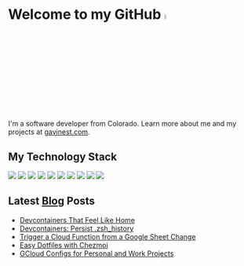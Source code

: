 # Welcome to my GitHub <a href="https://www.gavinest.com/"><img src="https://media.giphy.com/media/hvRJCLFzcasrR4ia7z/giphy.gif" width="5%"></a>

I'm a software developer from Colorado. Learn more about me and my projects at [gavinest.com](https://www.gavinest.com).

## My Technology Stack

![](https://img.shields.io/badge/code-python-blue?style=plastic&logo=python&logoColor=abb2bf&labelColor=282c34&color=%2356b6c2)
![](https://img.shields.io/badge/shell-bash-blue?style=plastic&logo=gnu-bash&logoColor=abb2bf&labelColor=282c34&color=%2356b6c2)
![](https://img.shields.io/badge/cloud-gcp-blue?style=plastic&logo=google%20cloud&logoColor=abb2bf&labelColor=282c34&color=%2356b6c2)
![](https://img.shields.io/badge/sql-postgres-blue?style=plastic&logo=postgresql&logoColor=abb2bf&labelColor=282c34&color=%2356b6c2)
![](https://img.shields.io/badge/tool-docker-blue?style=plastic&logo=docker&logoColor=abb2bf&labelColor=282c34&color=%2356b6c2)
![](https://img.shields.io/badge/tool-terraform-blue?style=plastic&logo=terraform&logoColor=abb2bf&labelColor=282c34&color=%2356b6c2)
![](https://img.shields.io/badge/cicd-gitlab-blue?style=plastic&logo=gitlab&logoColor=abb2bf&labelColor=282c34&color=%2356b6c2)
![](https://img.shields.io/badge/editor-vscode-blue?style=plastic&logo=visual%20studio%20code&logoColor=abb2bf&labelColor=282c34&color=%2356b6c2)
![](https://img.shields.io/badge/editor-vim-blue?style=plastic&logo=vim&logoColor=abb2bf&labelColor=282c34&color=%2356b6c2)
![](https://img.shields.io/badge/cloud-aws-blue?style=plastic&logo=amazon%20aws&logoColor=abb2bf&labelColor=282c34&color=%2356b6c2)

## Latest [Blog](https://www.gavinest.com) Posts
<!-- BLOG-POST-LIST:START -->
- [Devcontainers That Feel Like Home](https://gavinest.com/posts/devcontainers-that-feel-like-home/)
- [Devcontainers: Persist .zsh_history](https://gavinest.com/posts/devcontainers-persist-zsh-history/)
- [Trigger a Cloud Function from a Google Sheet Change](https://gavinest.com/posts/trigger-a-cloud-function-from-a-google-sheet-change/)
- [Easy Dotfiles with Chezmoi](https://gavinest.com/posts/easy-dotfiles-with-chezmoi/)
- [GCloud Configs for Personal and Work Projects](https://gavinest.com/posts/gcloud-configs-for-personal-and-work/)
<!-- BLOG-POST-LIST:END -->
